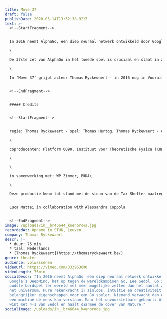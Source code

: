 ```yaml
---
title: Move 37
draft: false
publishDate: 2020-05-14T13:32:38.922Z
text: >-
  <!--StartFragment-->


  In 2016 neemt AlphaGo, een diep neuraal netwerk ontwikkeld door Google’s DeepMind, het op tegen de wereldkampioen Go, Lee Sedol. Go is het oudste bordspel ter wereld met meer mogelijke zetten dan het aantal atomen in het universum. Pure rekenkracht is zinloos; intuïtie en creativiteit zijn veel belangrijker eigenschappen voor een Go speler. Niemand verwacht dan ook dat een machine de mens kan verslaan. Maar het onvoorstelbare gebeurt: AlphaGo wint met 4-1 van Sedol en haalt daarmee de cover van Nature.\

  \

  De 37ste zet van AlphaGo in het tweede spel is cruciaal en slaat in als een bom. De computer maakt een move die geen mens had kunnen bedenken, waarop Sedol zijn stoel verlaat om later lijkbleek terug te keren. De tv-commentatoren vallen stil en het beeld lijkt te bevriezen. In dit mysterieuze moment van verslagenheid en verwondering openbaart zich het radicaal vreemde van de AI: uitermate intelligent, creatief, maar ook totaal alien.\

  \

  In ‘Move 37’ grijpt acteur Thomas Ryckewaert - in 2016 nog in Vooruit met het indrukwekkende ‘Golem’ - dit moment aan voor een lecture performance over die fenomenen die de menselijke verbeelding overstijgen. Kan theater het onverbeeldbare verbeelden? Van artificiële intelligentie over zwarte gaten tot robotdromen: in 'Move 37' vervagen de grenzen tussen mens en alien. Een intieme en bevreemdende performance, zwalpend tussen realiteit en fictie.


  <!--EndFragment-->


  ##### Credits


  <!--StartFragment-->


  regie: Thomas Ryckewaert - spel: Thomas Hertog, Thomas Ryckewaert - dramaturgie: Kristof Van Baarle - scenografie: Erki De Vries - licht: Peter Quasters - geluid: Jürgen Deblonde - video: Paul Van Caudenberg - regie-assistentie: Sibran Sampers - stage: Margarida Ramalhete - productieleidster: Charlotte Cornelissen - management: Karen Feys\

  \

  coproducenten: Platform 0090, Instituut voor Theoretische Fysica (KULeuven), deSingel Internationale Kunstcampus, Het Laatste Bedrijf\

  \

  \

  in samenwerking met: WP Zimmer, BUDA\

  \

  Deze productie kwam tot stand met de steun van de Tax Shelter maatregel van de Belgische Federale Overheid, Gallop Tax Shelter en met de steun van de Vlaamse Overheid.


  Luca Mattei in collaboration with Alessandra Coppola


  <!--EndFragment-->
image: /uploads/in__br46644_koenbroos.jpg
recordedAt: Opname in STUK, Leuven
company: Thomas Ryckewaert
descr: |-
  * duur: 75 min
  * taal: Nederlands
  * [Thomas Ryckewaert](https://thomasryckewaert.be/)
genre: theater
audience: volwassenen
videoUrl: https://vimeo.com/333963680
videoLength: 75min
socialDescr: "In 2016 neemt AlphaGo, een diep neuraal netwerk ontwikkeld door
  Google’s DeepMind, het op tegen de wereldkampioen Go, Lee Sedol. Go is het
  oudste bordspel ter wereld met meer mogelijke zetten dan het aantal atomen in
  het universum. Pure rekenkracht is zinloos; intuïtie en creativiteit zijn veel
  belangrijker eigenschappen voor een Go speler. Niemand verwacht dan ook dat
  een machine de mens kan verslaan. Maar het onvoorstelbare gebeurt: AlphaGo
  wint met 4-1 van Sedol en haalt daarmee de cover van Nature."
socialImage: /uploads/in__br46644_koenbroos.jpg
---
```

